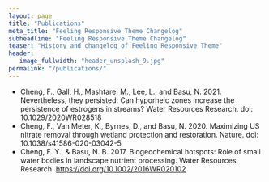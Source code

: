 ```yaml
---
layout: page
title: "Publications"
meta_title: "Feeling Responsive Theme Changelog"
subheadline: "Feeling Responsive Theme Changelog"
teaser: "History and changelog of Feeling Responsive Theme"
header:
   image_fullwidth: "header_unsplash_9.jpg"
permalink: "/publications/"
---
```




* Cheng, F., Gall, H., Mashtare, M., Lee, L., and Basu, N. 2021. Nevertheless, they persisted: Can hyporheic zones increase the persistence of estrogens in streams? Water Resources Research. doi: 10.1029/2020WR028518
* Cheng, F., Van Meter, K., Byrnes, D., and Basu, N. 2020. Maximizing US nitrate removal through wetland protection and restoration. Nature. doi: 10.1038/s41586-020-03042-5
* Cheng, F. Y., & Basu, N. B. 2017. Biogeochemical hotspots: Role of small water bodies in landscape nutrient processing. Water Resources Research. https://doi.org/10.1002/2016WR020102
